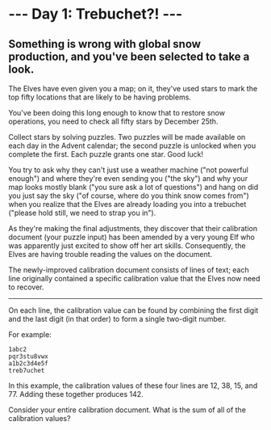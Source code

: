 # --- Day 1: Trebuchet?! ---

## Something is wrong with global snow production, and you've been selected to take a look.

The Elves have even given you a map; on it, they've used stars to mark the
top fifty locations that are likely to be having problems.


You've been doing this long enough to know that to restore snow operations,
you need to check all fifty stars by December 25th.

Collect stars by solving puzzles.
Two puzzles will be made available on each day in the Advent calendar; the second puzzle is unlocked when you complete the first.
Each puzzle grants one star. Good luck!

You try to ask 
why they can't just use a weather machine ("not powerful enough") 
and where they're even sending you ("the sky") 
and why your map looks mostly blank ("you sure ask a lot of questions") 
and hang on did you just say the sky ("of course, where do you think snow comes from") 
when you realize that the Elves are already loading you into a trebuchet ("please hold still, we need to strap you in").

As they're making the final adjustments, they discover that their 
calibration document (your puzzle input) has been amended by a very
young Elf who was apparently just excited to show off her art skills.
Consequently, the Elves are having trouble reading the values on the document.

The newly-improved calibration document consists of lines of text; each line
originally contained a specific calibration value that the Elves now need 
to recover. 


---

On each line, the calibration value can be found by combining the first digit
and the last digit (in that order) to form a single two-digit number.

For example:
```
1abc2
pqr3stu8vwx
a1b2c3d4e5f
treb7uchet
```

In this example, the calibration values of these four lines are 12, 38, 15, and 77. Adding these together produces 142.

Consider your entire calibration document. What is the sum of all of the calibration values?


